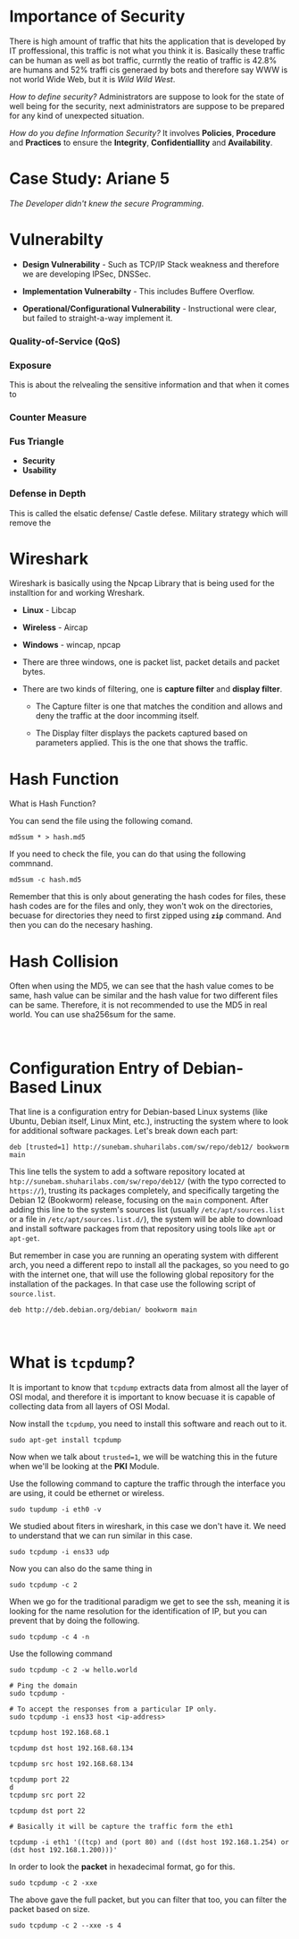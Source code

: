 # Importance of Security

There is high amount of traffic that hits the application that is developed by IT proffessional, this traffic is not what you think it is. Basically these traffic can be human as well as bot traffic, currntly the reatio of traffic is 42.8% are humans and 52% traffi cis generaed by bots and therefore say WWW is not world Wide Web, but it is *Wild Wild West*. 

*How to define security?* Administrators are suppose to look for the state of well being for the security, next administrators are suppose to be prepared for any kind of unexpected situation.

*How do you define Information Security?* It involves **Policies**, **Procedure** and **Practices** to ensure the **Integrity**, **Confidentiallity** and **Availability**. 

# Case Study: Ariane 5

*The Developer didn't knew the secure Programming*. 

# Vulnerabilty

- **Design Vulnerability** - Such as TCP/IP Stack weakness and therefore we are developing IPSec, DNSSec.

- **Implementation Vulnerabilty** - This includes Buffere Overflow.

- **Operational/Configurational Vulnerability** - Instructional were clear, but failed to straight-a-way implement it.


### Quality-of-Service (QoS)

### Exposure

This is about the relvealing the sensitive information and that when it comes to 

### Counter Measure

### Fus Triangle

- **Security**
- **Usability**

### Defense in Depth

This is called the elsatic defense/ Castle defese. Military strategy which will remove the 

# Wireshark

Wireshark is basically using the Npcap Library that is being used for the installtion for and working Wreshark.

- **Linux** - Libcap

- **Wireless** - Aircap

- **Windows** - wincap, npcap

- There are three windows, one is packet list, packet details and packet bytes. 

- There are two kinds of filtering, one is **capture filter** and **display filter**. 
  - The Capture filter is one that matches the condition and allows and deny the traffic at the door incomming itself.

  - The Display filter displays the packets captured based on parameters applied. This is the one that shows the traffic.

# Hash Function

What is Hash Function?

You can send the file using the following comand.

```
md5sum * > hash.md5
```

If you need to check the file, you can do that using the following commnand.

```
md5sum -c hash.md5
```

Remember that this is only about generating the hash codes for files, these hash codes are for the files and only, they won't wok on the directories, becuase for directories they need to first zipped using **`zip`** command.  And then you can do the necesary hashing. 

# Hash Collision

Often when using the MD5, we can see that the hash value comes to be same, hash value can be similar and the hash value for two different files can be same. Therefore, it is not recommended to use the MD5 in real world. You can use sha256sum for the same. 

<br>

# Configuration Entry of Debian-Based Linux

That line is a configuration entry for Debian-based Linux systems (like Ubuntu, Debian itself, Linux Mint, etc.), instructing the system where to look for additional software packages.  Let's break down each part:

```
deb [trusted=1] http://sunebam.shuharilabs.com/sw/repo/deb12/ bookworm main
```

This line tells the system to add a software repository located at `htp://sunebam.shuharilabs.com/sw/repo/deb12/` (with the typo corrected to `https://`), trusting its packages completely, and specifically targeting the Debian 12 (Bookworm) release, focusing on the `main` component.  After adding this line to the system's sources list (usually `/etc/apt/sources.list` or a file in `/etc/apt/sources.list.d/`), the system will be able to download and install software packages from that repository using tools like `apt` or `apt-get`.

But remember in case you are running an operating system with different arch, you need a different repo to install all the packages, so you need to go with the internet one, that will use the following global repository for the installation of the packages. In that case use the following script of `source.list`.

```
deb http://deb.debian.org/debian/ bookworm main
```
<br>

# What is `tcpdump`?

It is important to know that `tcpdump` extracts data from almost all the layer of OSI modal, and therefore it is important to know becuase it is capable of collecting data from all layers of OSI Modal.

Now install the `tcpdump`, you need to install this software and reach out to it. 

```
sudo apt-get install tcpdump
```

Now when we talk about `trusted=1`, we will be watching this in the future when we'll be looking at the **PKI** Module.

Use the following command to capture the traffic through the interface you  are using, it could be ethernet or wireless. 

```
sudo tupdump -i eth0 -v 
```

We studied about fiters in wireshark, in this case we don't have it. We need to understand that we can run similar in this case.

```
sudo tcpdump -i ens33 udp
```

Now you can also do the same thing in 

```
sudo tcpdump -c 2
```

When we go for the traditional paradigm we get to see the ssh, meaning it is looking for the name resolution for the identification of IP, but you can prevent that by doing the following.

```
sudo tcpdump -c 4 -n
```

Use the following command 

```
sudo tcpdump -c 2 -w hello.world

# Ping the domain
sudo tcpdump - 

# To accept the responses from a particular IP only.
sudo tcpdump -i ens33 host <ip-address>

```

```
tcpdump host 192.168.68.1

tcpdump dst host 192.168.68.134

tcpdump src host 192.168.68.134

tcpdump port 22
d
tcpdump src port 22

tcpdump dst port 22
```

```
# Basically it will be capture the traffic form the eth1 

tcpdump -i eth1 '((tcp) and (port 80) and ((dst host 192.168.1.254) or (dst host 192.168.1.200)))'
```

In order to look the **packet** in hexadecimal format, go for this.

```
sudo tcpdump -c 2 -xxe
```

The above gave the full packet, but you can filter that too, you can filter the packet based on size.

```
sudo tcpdump -c 2 --xxe -s 4
```

